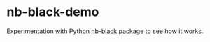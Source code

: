 # nb-black-demo

Experimentation with Python [nb-black](https://github.com/dnanhkhoa/nb_black) package to see how it works.
